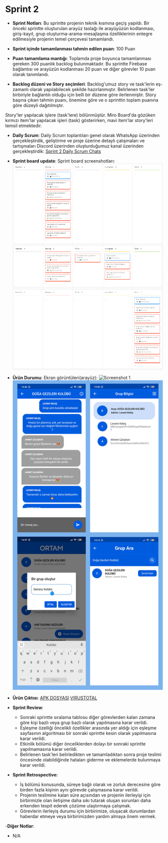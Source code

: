 # Sprint 2

- **Sprint Notları**: Bu sprintte projenin teknik kısmına geçiş yapıldı. Bir önceki sprintte oluşturulan arayüz taslağı ile arayüyüzün kodlanması, giriş-kayıt, grup oluşturma-arama-mesajlaşma özelliklerinin entegre edilmesiyle projenin temel çerçevesi tamamlandı.

- **Sprint içinde tamamlanması tahmin edilen puan**: 100 Puan

- **Puan tamamlama mantığı**: Toplamda proje boyunca tamamlanması gereken 300 puanlık backlog bulunmaktadır. Bu sprintte Firebase bağlantısı ve arayüzün kodlanması 20 puan ve diğer görevler 10 puan olarak tanımlandı.

- **Backlog düzeni ve Story seçimleri**: Backlog'umuz story ve task'lerin eş-zamanlı olarak yapılabilecek şekilde hazırlanmıştır. Belirlenen task'ler birbiriyle bağlantılı olduğu için belli bir düzene göre ilerlenmiştir. Story başına çıkan tahmin puanı, önemine göre ve o sprinttin toplam puanına göre düzeyli dağıtılmıştır.

Story'ler yapılacak işlere (task'lere) bölünmüştür. Miro Board'da gözüken kırmızı item'lar yapılacak işleri (task) gösterirken, mavi item'lar story'leri temsil etmektedir.

- **Daily Scrum**: Daily Scrum toplantıları genel olarak WhatsApp üzerinden gerçekleştirdik, geliştirme ve proje üzerine detaylı çalışmaları ve tartışmaları Discord üzerinden oluşturduğumuz kanal üzerinden gerçekleştirdik: [Sprint 2 Daily Scrum Chats](https://docs.google.com/document/d/17jmR6YRvWAA-KWgGVHvGmuDLstJWRTpr/edit?usp=sharing&ouid=100011668850943350713&rtpof=true&sd=true)

- **Sprint board update**: Sprint board screenshotları:
  ![Backlog 1](https://raw.githubusercontent.com/leventkeles/OUA-Bootcamp-F-61/main/ProjectManagement/sprint2/sprint2-1.png)
  ![Backlog 2](https://raw.githubusercontent.com/leventkeles/OUA-Bootcamp-F-61/main/ProjectManagement/sprint2/sprint2-2.png)
  ![Backlog 3](https://raw.githubusercontent.com/leventkeles/OUA-Bootcamp-F-61/main/ProjectManagement/sprint2/sprint2-3.png)

- **Ürün Durumu**: Ekran görüntüleri(arayüz):
  ![Screenshot 1](https://github.com/leventkeles/OUA-Bootcamp-F-61/blob/main/ProjectManagement/sprint2/sprint-2-ss1.png)
  ![Screenshot 1](https://github.com/leventkeles/OUA-Bootcamp-F-61/blob/main/ProjectManagement/sprint2/sprint-2-ss2.png)

- **Ürün Çıktısı**:
  [APK DOSYASI](https://drive.google.com/file/d/1aDqe8VdSkNZTnOqUSQMfN1Rkv6mJPm4Q/view?usp=sharing)
  [VIRUSTOTAL](https://www.virustotal.com/gui/file/515865c4e992bd12848b4c2e020cb797f7bc682e5d051ab549c5b2115324baf1?nocache=1)

- **Sprint Review**:

  - Sonraki sprintte sıralama tablosu diğer görevlerden kalan zamana göre kişi bazlı veya grup bazlı olarak yapılmasına karar verildi.
  - Eşleşme özelliği öncelikli özellikler arasında yer aldığı için eşleşme sayfasının algoritması bir sonraki sprintte kesin olarak yapılmasına karar verildi.
  - Etkinlik bölümü diğer önceliklerden dolayı bir sonraki sprintte yapılmamasına karar verildi.
  - Belirlenen task'leri belirledikten ve tamamladıktan sonra proje teslimi öncesinde olabildiğinde hataları giderme ve eklemelerde bulunmaya karar verildi.

- **Sprint Retrospective:**
  - İş bölümü konusunda, süreye bağlı olarak ve zorluk derecesine göre birden fazla kişinin aynı görevde çalışmasına karar verildi.
  - Projenin teslimine kalan süre açısından ve projenin ilerleyişi için birbirmizle olan iletişime daha sıkı tutarak oluşan sorunları daha erkenden tespit ederek çözüme ulaştırmaya çalışmak.
  - Görevlerin ilerleyiş durumu için birbirimize, oluşacak durumlardan haberdar etmeye veya birbirimizden yardım almaya önem vermek.

-**Diğer Notlar**:

- N/A
